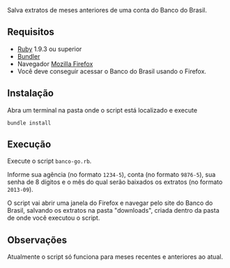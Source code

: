 Salva extratos de meses anteriores de uma conta do Banco do Brasil.

## Requisitos

* [Ruby](https://www.ruby-lang.org/) 1.9.3 ou superior
* [Bundler](http://bundler.io/)
* Navegador [Mozilla Firefox](http://www.mozilla.org/firefox)
* Você deve conseguir acessar o Banco do Brasil usando o Firefox.

## Instalação

Abra um terminal na pasta onde o script está localizado e execute

    bundle install

## Execução

Execute o script `banco-go.rb`.

Informe sua agência (no formato `1234-5`), conta (no formato `9876-5`), sua senha de 8 dígitos e o mês do qual serão baixados os extratos (no formato `2013-09`).

O script vai abrir uma janela do Firefox e navegar pelo site do Banco do Brasil, salvando os extratos na pasta "downloads", criada dentro da pasta de onde você executou o script.

## Observações

Atualmente o script só funciona para meses recentes e anteriores ao atual.